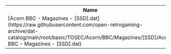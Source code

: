<table>
<tr><th>Name</th><th>Size</th></tr>
<tr><td>
[Acorn BBC - Magazines - [SSD].dat](https://raw.githubusercontent.com/open-retrogaming-archive/dat-catalog/main/root/basic/TOSEC/Acorn/BBC/Magazines/[SSD]/Acorn BBC - Magazines - [SSD].dat)
</td><td>136113</td></tr>
</table>

